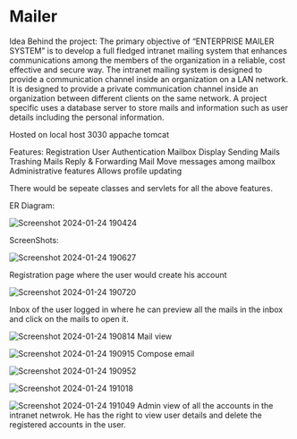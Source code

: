 # Mailer

Idea Behind the project: The primary objective of “ENTERPRISE MAILER SYSTEM” is to develop a full fledged intranet mailing system that enhances communications among the members of the organization in a reliable, cost effective and secure way.
The intranet mailing system is designed to provide a communication channel inside an organization on a LAN network.
It is designed to provide a private communication channel inside an organization between different clients on the same network.
A project specific uses a database server to store mails and information such as user details including the personal information.


 



Hosted on local host 3030 appache tomcat

Features: 
Registration
User Authentication
Mailbox Display
Sending Mails
Trashing Mails
Reply & Forwarding Mail
Move messages among mailbox
Administrative features
Allows profile updating

There would be sepeate classes and servlets for all the above features. 

ER Diagram: 

![Screenshot 2024-01-24 190424](https://github.com/GarvJuneja/Mailer/assets/69846494/94f7d938-d919-4707-9661-f1190246ade3)

ScreenShots: 

![Screenshot 2024-01-24 190627](https://github.com/GarvJuneja/Mailer/assets/69846494/d52366bf-72ce-4e5e-a80b-ac297c9aa75f)

Registration page where the user would create his account 

![Screenshot 2024-01-24 190720](https://github.com/GarvJuneja/Mailer/assets/69846494/546cb065-004e-4278-8415-51a8cc4bf971)

Inbox of the user logged in where he can preview all the mails in the inbox and click on the mails to open it. 

![Screenshot 2024-01-24 190814](https://github.com/GarvJuneja/Mailer/assets/69846494/8e938719-3eb8-4b98-93e2-e499bc1b40c7)
Mail view

![Screenshot 2024-01-24 190915](https://github.com/GarvJuneja/Mailer/assets/69846494/d7c634fa-768e-4354-aa5a-e2f8c3cb4ff5)
Compose email 

![Screenshot 2024-01-24 190952](https://github.com/GarvJuneja/Mailer/assets/69846494/1dc0de7f-7252-4fc2-a1a0-db7367f4c954)

![Screenshot 2024-01-24 191018](https://github.com/GarvJuneja/Mailer/assets/69846494/fac05537-c136-4afd-b96f-af6ecae80ead)

![Screenshot 2024-01-24 191049](https://github.com/GarvJuneja/Mailer/assets/69846494/c6adcee3-c0f8-4f86-9419-31820ede6773)
Admin view of all the accounts in the intranet netwrok. He has the right to view user details and delete the registered accounts in the user.  


